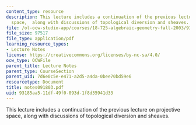 ```yaml
---
content_type: resource
description: This lecture includes a continuation of the previous lecture on projective
  space,  along with discussions of topological diversion and sheaves.
file: /ol-ocw-studio-app/courses/18-725-algebraic-geometry-fall-2003/93185aa511df49f0093d1f8d35941d33_notes091803.pdf
file_size: 97517
file_type: application/pdf
learning_resource_types:
- Lecture Notes
license: https://creativecommons.org/licenses/by-nc-sa/4.0/
ocw_type: OCWFile
parent_title: Lecture Notes
parent_type: CourseSection
parent_uid: 7d6e0c5e-e471-a2d5-a4da-0bee70bd59e6
resourcetype: Document
title: notes091803.pdf
uid: 93185aa5-11df-49f0-093d-1f8d35941d33
---
```

This lecture includes a continuation of the previous lecture on projective space,  along with discussions of topological diversion and sheaves.